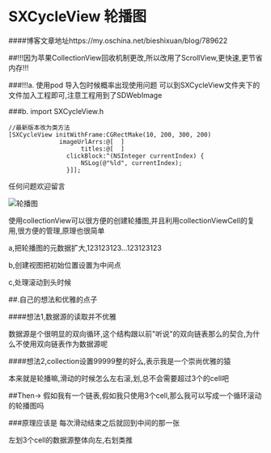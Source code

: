 # SXCycleView 轮播图

####博客文章地址https://my.oschina.net/bieshixuan/blog/789622

##!!!因为苹果CollectionView回收机制更改,所以改用了ScrollView,更快速,更节省内存!!!

###!!!a. 使用pod 导入包时候概率出现使用问题
可以到SXCycleView文件夹下的文件加入工程即可,注意工程用到了SDWebImage


###b. import SXCycleView.h

```
//最新版本改为类方法
[SXCycleView initWithFrame:CGRectMake(10, 200, 300, 200)
              imageUrlArrs:@[  ]
                    titles:@[  ]
                clickBlock:^(NSInteger currentIndex) {
                    NSLog(@"%ld", currentIndex);
                }]];
```

任何问题欢迎留言

![轮播图](https://github.com/poos/SXCycleView/blob/master/Untitled.gif "轮播图")
 
  
   

使用collectionView可以很方便的创建轮播图,并且利用collectionViewCell的复用,很方便的管理,原理也很简单

a,把轮播图的元数据扩大,123123123...123123123

b,创建视图把初始位置设置为中间点

c,处理滚动到头时候


##.自己的想法和优雅的点子

####想法1,数据源的读取并不优雅

数据源是个很明显的双向循环,这个结构跟以前"听说"的双向链表那么的契合,为什么不使用双向链表作为数据源呢

####想法2,collection设置99999整的好么,表示我是一个崇尚优雅的猿

本来就是轮播嘛,滑动的时候怎么左右滚,划,总不会需要超过3个的cell吧

##Then->
假如我有一个链表,假如我只使用3个cell,那么我可以写成一个循环滚动的轮播图吗

###原理应该是
每次滑动结束之后就回到中间的那一张

左划3个cell的数据源整体向左,右划类推
